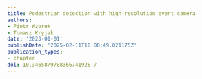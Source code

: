 ```yaml
---
title: Pedestrian detection with high-resolution event camera
authors:
- Piotr Wzorek
- Tomasz Kryjak
date: '2023-01-01'
publishDate: '2025-02-11T18:08:49.021175Z'
publication_types:
- chapter
doi: 10.34658/9788366741928.7
---
```

